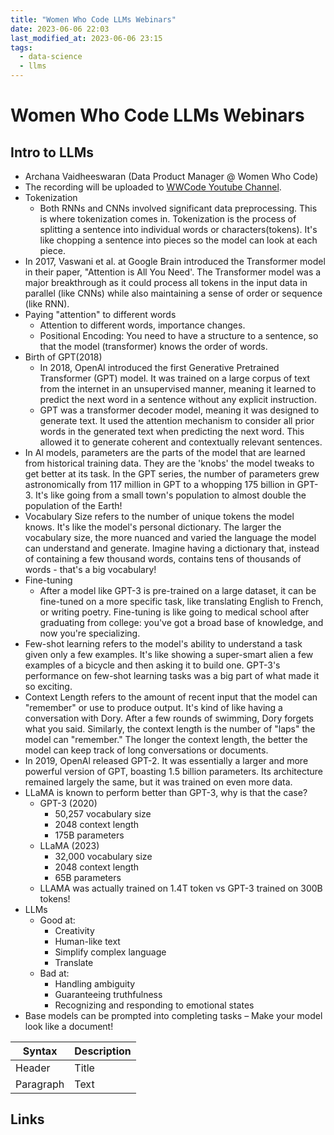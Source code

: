 ```yaml
---
title: "Women Who Code LLMs Webinars"
date: 2023-06-06 22:03
last_modified_at: 2023-06-06 23:15
tags:
  - data-science
  - llms
---
```


### 

# Women Who Code LLMs Webinars

## Intro to LLMs

* Archana Vaidheeswaran (Data Product Manager @ Women Who Code)
* The recording will be uploaded to [WWCode Youtube Channel](https://www.youtube.com/c/WomenWhoCodeGlobal).
* Tokenization
	* Both RNNs and CNNs involved significant data preprocessing. This is where tokenization comes in. Tokenization is the process of splitting a sentence into individual words or characters(tokens). It's like chopping a sentence into pieces so the model can look at each piece.
* In 2017, Vaswani et al. at Google Brain introduced the Transformer model in their paper, "Attention is All You Need'. The Transformer model was a major breakthrough as it could process all tokens in the input data in parallel (like CNNs) while also maintaining a sense of order or sequence (like RNN).
* Paying "attention" to different words
	* Attention to different words, importance changes.
	* Positional Encoding: You need to have a structure to a sentence, so that the model (transformer) knows the order of words.
* Birth of GPT(2018)
	* In 2018, OpenAl introduced the first Generative Pretrained Transformer (GPT) model. It was trained on a large corpus of text from the internet in an unsupervised manner, meaning it learned to predict the next word in a sentence without any explicit instruction.
	* GPT was a transformer decoder model, meaning it was designed to generate text. It used the attention mechanism to consider all prior words in the generated text when predicting the next word. This allowed it to generate coherent and contextually relevant sentences.
* In Al models, parameters are the parts of the model that are learned from historical training data. They are the 'knobs' the model tweaks to get better at its task. In the GPT series, the number of parameters grew astronomically from 117 million in GPT to a whopping 175 billion in GPT-3. It's like going from a small town's population to almost double the population of the Earth!
* Vocabulary Size refers to the number of unique tokens the model knows. It's like the model's personal dictionary. The larger the vocabulary size, the more nuanced and varied the language the model can understand and generate. Imagine having a dictionary that, instead of containing a few thousand words, contains tens of thousands of words - that's a big vocabulary!
* Fine-tuning
	* After a model like GPT-3 is pre-trained on a large dataset, it can be fine-tuned on a more specific task, like translating English to French, or writing poetry. Fine-tuning is like going to medical school after graduating from college: you've got a broad base of knowledge, and now you're specializing.
* Few-shot learning refers to the model's ability to understand a task given only a few examples. It's like showing a super-smart alien a few examples of a bicycle and then asking it to build one. GPT-3's performance on few-shot learning tasks was a big part of what made it so exciting.
* Context Length refers to the amount of recent input that the model can "remember" or use to produce output. It's kind of like having a conversation with Dory. After a few rounds of swimming, Dory forgets what you said. Similarly, the context length is the number of "laps" the model can "remember." The longer the context length, the better the model can keep track of long conversations or documents.
* In 2019, OpenAl released GPT-2. It was essentially a larger and more powerful version of GPT, boasting 1.5 billion parameters. Its architecture remained largely the same, but it was trained on even more data.
* LLaMA is known to perform better than GPT-3, why is that the case?
	* GPT-3 (2020)
		* 50,257 vocabulary size
		* 2048 context length
		* 175B parameters
	* LLaMA (2023)
		* 32,000 vocabulary size
		* 2048 context length
		* 65B parameters
	* LLAMA was actually trained on 1.4T token vs GPT-3 trained on 300B tokens!
* LLMs
	* Good at:
		* Creativity
		* Human-like text
		* Simplify complex language
		* Translate
	* Bad at:
		* Handling ambiguity
		* Guaranteeing truthfulness
		* Recognizing and responding to emotional states
* Base models can be prompted into completing tasks – Make your model look like a document!


| Syntax    | Description |
| --------- | ----------- |
| Header    | Title       |
| Paragraph | Text        |


## Links

